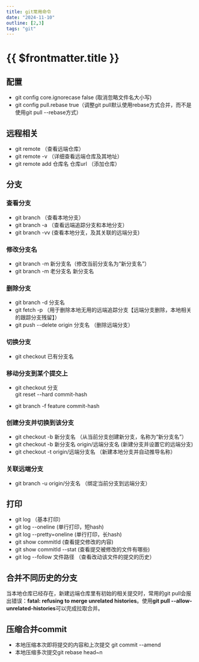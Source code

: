 ```yaml
---
title: git常用命令
date: "2024-11-10"
outline: [2,3]
tags: "git"
---
```


# {{ $frontmatter.title }}

## 配置
- git config core.ignorecase false (取消忽略文件名大小写)
- git config pull.rebase true（调整git pull默认使用rebase方式合并，而不是使用git pull --rebase方式）

## 远程相关
- git remote （查看远端仓库）
- git remote -v （详细查看远端仓库及其地址）
- git remote add 仓库名 仓库url （添加仓库）

## 分支  

### 查看分支
- git branch （查看本地分支）
- git branch -a （查看远端追踪分支和本地分支）
- git branch -vv (查看本地分支，及其关联的远端分支)

### 修改分支名
- git branch -m 新分支名（修改当前分支名为“新分支名”）
- git branch -m 老分支名 新分支名

### 删除分支
  - git branch -d 分支名
  - git fetch -p   （用于删除本地无用的远端追踪分支【远端分支删除，本地相关的跟踪分支残留】）
  - git push --delete origin 分支名 （删除远端分支）

### 切换分支
  - git checkout 已有分支名

### 移动分支到某个提交上
  - git checkout 分支  
    git reset --hard commit-hash

  - git branch -f feature commit-hash

### 创建分支并切换到该分支
  - git checkout -b 新分支名   （从当前分支创建新分支，名称为“新分支名”）
  - git checkout -b 新分支名 origin/远端分支名 (新建分支并设置它的远端分支)
  - git checkout -t origin/远端分支名 （新建本地分支并自动推导名称）

### 关联远端分支
  - git branch -u origin/分支名 （绑定当前分支到远端分支）

## 打印
- git log （基本打印）
- git log --oneline (单行打印，短hash)
- git log --pretty=oneline (单行打印，长hash)
- git show commitId (查看提交修改的内容)
- git show commitId --stat (查看提交被修改的文件有哪些)
- git log --follow 文件路径 （查看改动该文件的提交的历史）

## 合并不同历史的分支
当本地仓库已经存在，新建远端仓库里有初始的相关提交时，常用的git pull会报出错误：**fatal: refusing to merge unrelated histories**。使用**git pull --allow-unrelated-histories**可以完成拉取合并。

## 压缩合并commit

- 本地压缩本次即将提交的内容和上次提交 git commit --amend
- 本地压缩多次提交git rebase head~n 


